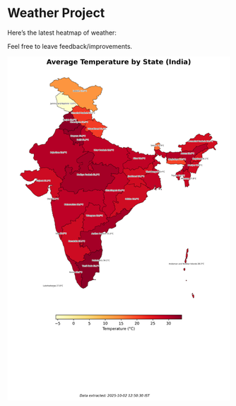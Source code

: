 # Weather Project

Here’s the latest heatmap of weather:

Feel free to leave feedback/improvements.

![India Heatmap](docs/assets/india_heatmap.png?v=DE27C1)
